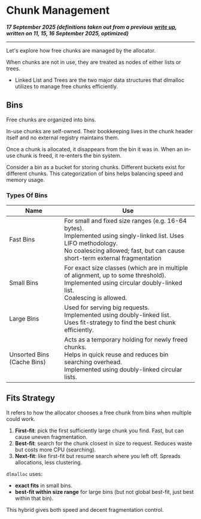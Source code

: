 # Chunk Management

_**17 September 2025 (definitions taken out from a previous**_ [_**write up**_](https://ankuragrawal.gitbook.io/home/~/revisions/0fLrDsjrcXzDo0NctRkY/all-roads-to-memory/dynamic-memory-allocation/doug-leas-memory-model)_**, written on 11, 15, 16 September 2025, optimized)**_

***

Let's explore how free chunks are managed by the allocator.

When chunks are not in use, they are treated as nodes of either lists or trees.

* Linked List and Trees are the two major data structures that dlmalloc utilizes to manage free chunks efficiently.

## Bins

Free chunks are organized into bins.

In-use chunks are self-owned. Their bookkeeping lives in the chunk header itself and no external registry maintains them.

Once a chunk is allocated, it disappears from the bin it was in. When an in-use chunk is freed, it re-enters the bin system.

Consider a bin as a bucket for storing chunks. Different buckets exist for different chunks. This categorization of bins helps balancing speed and memory usage.

### Types Of Bins

<table><thead><tr><th width="131">Name</th><th>Use</th></tr></thead><tbody><tr><td>Fast Bins</td><td>For small and fixed size ranges (e.g. 16-64 bytes).<br>Implemented using singly-linked list. Uses LIFO methodology.<br>No coalescing allowed; fast, but can cause short-term external fragmentation</td></tr><tr><td>Small Bins</td><td>For exact size classes (which are in multiple of alignment, up to some threshold).<br>Implemented using circular doubly-linked list.<br>Coalescing is allowed.</td></tr><tr><td>Large Bins</td><td>Used for serving big requests.<br>Implemented using doubly-linked list.<br>Uses fit-strategy to find the best chunk efficiently.</td></tr><tr><td>Unsorted Bins<br>(Cache Bins)</td><td>Acts as a temporary holding for newly freed chunks.<br>Helps in quick reuse and reduces bin searching overhead.<br>Implemented using doubly-linked circular lists.</td></tr></tbody></table>

## Fits Strategy

It refers to how the allocator chooses a free chunk from bins when multiple could work.

1. **First-fit**: pick the first sufficiently large chunk you find. Fast, but can cause uneven fragmentation.
2. **Best-fit**: search for the chunk closest in size to request. Reduces waste but costs more CPU (searching).
3. **Next-fit**: like first-fit but resume search where you left off. Spreads allocations, less clustering.

`dlmalloc` uses:

* **exact fits** in small bins.
* **best-fit within size range** for large bins (but not global best-fit, just best within that bin).

This hybrid gives both speed and decent fragmentation control.
